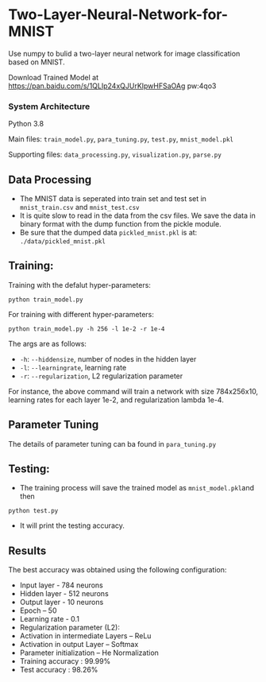 # Two-Layer-Neural-Network-for-MNIST
Use numpy to bulid a two-layer neural network for image classification based on MNIST.

Download Trained Model at https://pan.baidu.com/s/1QLIp24xQJUrKIpwHFSaOAg pw:4qo3
### System Architecture 
Python 3.8

Main files:  `train_model.py`,  `para_tuning.py`,  `test.py`,  `mnist_model.pkl`

Supporting files:  `data_processing.py`,  `visualization.py`,  `parse.py`
## Data Processing
* The MNIST data is seperated into train set and test set in `mnist_train.csv` and `mnist_test.csv`
* It is quite slow to read in the data from the csv files. We save the data in binary format with the dump function from the pickle module.
* Be sure that the dumped data `pickled_mnist.pkl` is at:
`./data/pickled_mnist.pkl`


## Training:
Training with the defalut hyper-parameters:

`python train_model.py`

For training with different hyper-parameters:

`python train_model.py -h 256 -l 1e-2 -r 1e-4`

The args are as follows:
* `-h`:  `--hiddensize`, number of nodes in the hidden layer
* `-l`:  `--learningrate`, learning rate 
* `-r`: `--regularization`, L2 regularization parameter 


For instance, the above command will train a network with size 784x256x10, learning rates for each layer 1e-2,  and regularization lambda 1e-4.

## Parameter Tuning
The details of parameter tuning can ba found in `para_tuning.py`

## Testing:
* The training process will save the trained model as `mnist_model.pkl`and then 

 `python test.py `

* It will print the testing accuracy. 


## Results
The best accuracy was obtained using the following configuration:

* Input layer - 784 neurons
* Hidden layer - 512 neurons
* Output layer - 10 neurons
* Epoch – 50
* Learning rate - 0.1
* Regularization parameter (L2):  
* Activation in intermediate Layers – ReLu 
* Activation in output Layer – Softmax
* Parameter initialization – He Normalization
* Training accuracy : 99.99%
* Test accuracy : 98.26%
